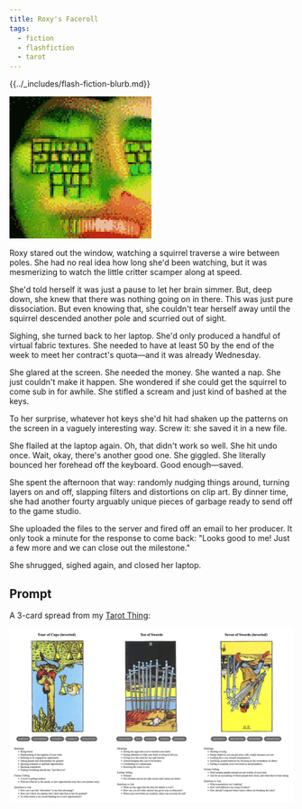 ```yaml
---
title: Roxy's Faceroll
tags:
  - fiction
  - flashfiction
  - tarot
---
```


{{../_includes/flash-fiction-blurb.md}}

<!--more-->

![](cover.png)

Roxy stared out the window, watching a squirrel traverse a wire between poles. She had no real idea how long she'd been watching, but it was mesmerizing to watch the little critter scamper along at speed. 

She'd told herself it was just a pause to let her brain simmer. But, deep down, she knew that there was nothing going on in there. This was just pure dissociation. But even knowing that, she couldn't tear herself away until the squirrel descended another pole and scurried out of sight. 

Sighing, she turned back to her laptop. She'd only produced a handful of virtual fabric textures. She needed to have at least 50 by the end of the week to meet her contract's quota—and it was already Wednesday. 

She glared at the screen. She needed the money. She wanted a nap. She just couldn't make it happen. She wondered if she could get the squirrel to come sub in for awhile. She stifled a scream and just kind of bashed at the keys. 

To her surprise, whatever hot keys she'd hit had shaken up the patterns on the screen in a vaguely interesting way. Screw it: she saved it in a new file. 

She flailed at the laptop again. Oh, that didn't work so well. She hit undo once. Wait, okay, there's another good one. She giggled. She literally bounced her forehead off the keyboard. Good enough—saved. 

She spent the afternoon that way: randomly nudging things around, turning layers on and off, slapping filters and distortions on clip art. By dinner time, she had another fourty arguably unique pieces of garbage ready to send off to the game studio. 

She uploaded the files to the server and fired off an email to her producer. It only took a minute for the response to come back: "Looks good to me! Just a few more and we can close out the milestone."

She shrugged, sighed again, and closed her laptop. 
## Prompt

A 3-card spread from my [Tarot Thing][]:

[Tarot Thing]: https://lmorchard.github.io/tarot-thing/?card=%21Four+of+Cups&card=Ten+of+Swords&card=%21Seven+of+Swords

![](20220511122033.png)
